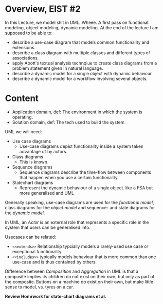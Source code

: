 # Overview, EIST #2
In this Lecture, we model shit in UML. Wheee. 
A first pass on functional modeling, object modeling, dynamic modeling. 
At the end of the lecture I am supposed to be able to:

- describe a use-case diagram that models common functionality and extensions. 
- describe a class diagram with multiple classes and different types of
  associations. 
- apply Abott's textual analysis technqiue to create class diagrams from a
  problem statement given in natural language. 
- describe a dynamic model for a single object with dynamic behaviour
- describe a dynamic model for a workflow involving several objects. 

# Content

- Application domain, def: The environment in which the system is operating. 
- Solution domain, def: The tech used to build the system.

UML we will need: 

- Use case diagrams
    - Use-case diagrams depict functionality inside a system taken advantage of
      by actors. 
- Class diagrams
    - This is known.
- Sequence diagrams
    - Sequence diagrams describe the time-flow between components that happen
      when you use a certain functionality. 
- Statechart diagrams
    - Represent the dynamic behaviour of a single object. like a FSA but more
      generalised and UML 

Generally speaking, use-case diagrams are used for the _functional model_,
class diagrams for the _object model_ and sequence- and state diagrams for the
_dynamic model_. 

In UML, an _Actor_ is an external role that represents a specific role in the
system that users can be generalised into. 

Usecases can be related: 

- `<<extends>>` Relationship typcially models a rarely-used use case or
  exceptional functionality.
- `<<includes>>` typically models behaviour that is more common than one
  use-case and is thus contained by others. 

Difference between _Composition_ and _Aggregation_ in UML is that a composite
implies its children do not exist on their own, but only as part of the
composite. Buttons on a machine do exist on their own, but make little sense to
model, vs. tyres on a car. 

**Review Homrwork for state-chart diagrams et al.**


